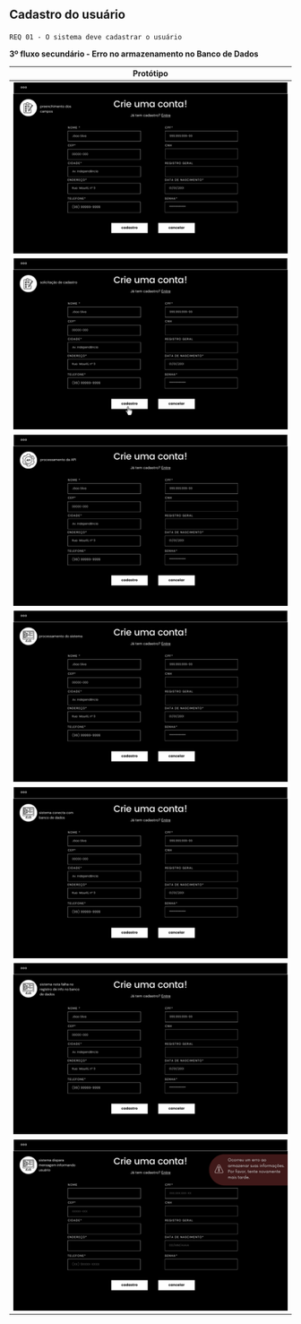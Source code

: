 ## Cadastro do usuário

`REQ 01 - O sistema deve cadastrar o usuário`

**3º fluxo secundário - Erro no armazenamento no Banco de Dados**

| Protótipo |
| --- |
| ![](../img-fluxos/req-01/19.png) |
| ![](../img-fluxos/req-01/20.png) |
| ![](../img-fluxos/req-01/21.png) |
| ![](../img-fluxos/req-01/22.png) |
| ![](../img-fluxos/req-01/23.png) |
| ![](../img-fluxos/req-01/24.png) |
| ![](../img-fluxos/req-01/25.png) |